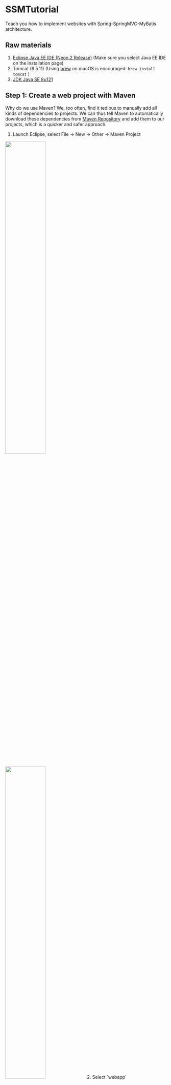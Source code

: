 # SSMTutorial
Teach you how to implement websites with Spring-SpringMVC-MyBatis architecture.

## Raw materials
1. [Eclipse Java EE IDE (Neon.2 Release)](https://www.eclipse.org/downloads/) (Make sure you select Java EE IDE on the installation page)
2. Tomcat (8.5.11) (Using [brew](http://brew.sh) on macOS is encouraged: `brew install tomcat` )
3. [JDK Java SE 8u121](http://www.oracle.com/technetwork/java/javase/downloads/index.html)

## Step 1: Create a web project with Maven
Why do we use Maven? We, too often, find it tedious to manually add all kinds of dependencies to projects. We can thus tell Maven to automatically download these dependencies from [Maven Repository](http://mvnrepository.com) and add them to our projects, which is a quicker and safer approach.

1. Launch Eclipse, select File -> New -> Other -> Maven Project  
<img src="./img/CreateMavenProject_1.png" width = "50%" />
<img src="./img/CreateMavenProject_2.png" width = "50%" />
2. Select `webapp`  
<img src="./img/CreateMavenProject_3.png" width = "50%" />
3. Fill in Group Id and Artifact Id, such as `com.zhouxinan` and `SSMTutorial`, and click Finish.  
<img src="./img/CreateMavenProject_4.png" width = "50%" />

Now you can see that there are some errors with the newly created project. Let's fix them.  
<img src="./img/ProjectErrors.png" width = "50%" />

1. Right-click `SSMTutorial` Project -> Properties -> Java Build Path -> JRE System Library -> Edit -> Workspace default JRE  
<img src="./img/FixError_1.png" width = "50%" />
<img src="./img/FixError_2.png" width = "50%" />

2. Open `pom.xml` under the project directory, and add the following code inside the `<dependencies>` tag, and save the file.
```
<dependency>  
    <groupId>javax</groupId>  
    <artifactId>javaee-api</artifactId>  
    <version>7.0</version>  
</dependency>
```
<img src="./img/AddDependency.png" width = "50%" />

Now that all errors have been eliminated, let's go on to add more dependencies to our project.

## Step 2: Add more dependencies using Maven
To add a dependency to your project using Maven, you need to search it on [Maven Repository](http://mvnrepository.com), click the dependency you want, click the version you want, copy and paste `<dependency>` code to your `pom.xml`, just like what we have just done with [Java(TM) EE 7 Specification APIs](http://mvnrepository.com/artifact/javax/javaee-api).

I have prepared a list of dependencies you will need in this tutorial. Just copy and paste them to your `pom.xml`.

First, add a `properties` tag to your `pom.xml`, under the `<url>` tag. We store dependencies' version numbers there.
```
<properties>
    <org.springframework.version>4.3.6.RELEASE</org.springframework.version>
    <mybatis.version>3.4.2</mybatis.version>
    <mysqlconnector.version>5.1.40</mysqlconnector.version>
    <log4j.version>1.2.17</log4j.version>
    <slf4j.version>1.7.23</slf4j.version>
</properties>
```

Next, add the following dependencies:
```
<!--
    Core utilities used by other modules.
    Define this if you use Spring Utility APIs (org.springframework.core.*/org.springframework.util.*)
-->
        <dependency>
            <groupId>org.springframework</groupId>
            <artifactId>spring-core</artifactId>
            <version>${org.springframework.version}</version>
        </dependency>

        <!--
    Expression Language (depends on spring-core)
    Define this if you use Spring Expression APIs (org.springframework.expression.*)
-->
        <dependency>
            <groupId>org.springframework</groupId>
            <artifactId>spring-expression</artifactId>
            <version>${org.springframework.version}</version>
        </dependency>

        <!--
    Bean Factory and JavaBeans utilities (depends on spring-core)
    Define this if you use Spring Bean APIs (org.springframework.beans.*)
-->
        <dependency>
            <groupId>org.springframework</groupId>
            <artifactId>spring-beans</artifactId>
            <version>${org.springframework.version}</version>
        </dependency>

        <!--
    Aspect Oriented Programming (AOP) Framework (depends on spring-core, spring-beans)
    Define this if you use Spring AOP APIs (org.springframework.aop.*)
-->
        <dependency>
            <groupId>org.springframework</groupId>
            <artifactId>spring-aop</artifactId>
            <version>${org.springframework.version}</version>
        </dependency>

        <!--
    Application Context (depends on spring-core, spring-expression, spring-aop, spring-beans)
    This is the central artifact for Spring's Dependency Injection Container and is generally always defined
-->
        <dependency>
            <groupId>org.springframework</groupId>
            <artifactId>spring-context</artifactId>
            <version>${org.springframework.version}</version>
        </dependency>

        <!--
    Various Application Context utilities, including EhCache, JavaMail, Quartz, and Freemarker integration
    Define this if you need any of these integrations
-->
        <dependency>
            <groupId>org.springframework</groupId>
            <artifactId>spring-context-support</artifactId>
            <version>${org.springframework.version}</version>
        </dependency>

        <!--
    Transaction Management Abstraction (depends on spring-core, spring-beans, spring-aop, spring-context)
    Define this if you use Spring Transactions or DAO Exception Hierarchy
    (org.springframework.transaction.*/org.springframework.dao.*)
-->
        <dependency>
            <groupId>org.springframework</groupId>
            <artifactId>spring-tx</artifactId>
            <version>${org.springframework.version}</version>
        </dependency>

        <!--
    JDBC Data Access Library (depends on spring-core, spring-beans, spring-context, spring-tx)
    Define this if you use Spring's JdbcTemplate API (org.springframework.jdbc.*)
-->
        <dependency>
            <groupId>org.springframework</groupId>
            <artifactId>spring-jdbc</artifactId>
            <version>${org.springframework.version}</version>
        </dependency>

        <!--
    Object-to-Relation-Mapping (ORM) integration with Hibernate, JPA, and iBatis.
    (depends on spring-core, spring-beans, spring-context, spring-tx)
    Define this if you need ORM (org.springframework.orm.*)
-->
        <dependency>
            <groupId>org.springframework</groupId>
            <artifactId>spring-orm</artifactId>
            <version>${org.springframework.version}</version>
        </dependency>

        <!--
    Object-to-XML Mapping (OXM) abstraction and integration with JAXB, JiBX, Castor, XStream, and XML Beans.
    (depends on spring-core, spring-beans, spring-context)
    Define this if you need OXM (org.springframework.oxm.*)
-->
        <dependency>
            <groupId>org.springframework</groupId>
            <artifactId>spring-oxm</artifactId>
            <version>${org.springframework.version}</version>
        </dependency>

        <!--
    Web application development utilities applicable to both Servlet and Portlet Environments
    (depends on spring-core, spring-beans, spring-context)
    Define this if you use Spring MVC, or wish to use Struts, JSF, or another web framework with Spring (org.springframework.web.*)
-->
        <dependency>
            <groupId>org.springframework</groupId>
            <artifactId>spring-web</artifactId>
            <version>${org.springframework.version}</version>
        </dependency>

        <!--
    Spring MVC for Servlet Environments (depends on spring-core, spring-beans, spring-context, spring-web)
    Define this if you use Spring MVC with a Servlet Container such as Apache Tomcat (org.springframework.web.servlet.*)
-->
        <dependency>
            <groupId>org.springframework</groupId>
            <artifactId>spring-webmvc</artifactId>
            <version>${org.springframework.version}</version>
        </dependency>

        <!--
    Spring MVC for Portlet Environments (depends on spring-core, spring-beans, spring-context, spring-web)
    Define this if you use Spring MVC with a Portlet Container (org.springframework.web.portlet.*)
-->
        <dependency>
            <groupId>org.springframework</groupId>
            <artifactId>spring-webmvc-portlet</artifactId>
            <version>${org.springframework.version}</version>
        </dependency>

        <!--
    Support for testing Spring applications with tools such as JUnit and TestNG
    This artifact is generally always defined with a 'test' scope for the integration testing framework and unit testing stubs
-->
        <dependency>
            <groupId>org.springframework</groupId>
            <artifactId>spring-test</artifactId>
            <version>${org.springframework.version}</version>
            <scope>test</scope>
        </dependency>
        <dependency>
            <groupId>mysql</groupId>
            <artifactId>mysql-connector-java</artifactId>
            <version>${mysqlconnector.version}</version>
        </dependency>
        <dependency>
            <groupId>commons-dbcp</groupId>
            <artifactId>commons-dbcp</artifactId>
            <version>1.4</version>
        </dependency>
        <dependency>
            <groupId>jstl</groupId>
            <artifactId>jstl</artifactId>
            <version>1.2</version>
        </dependency>
        <dependency>
            <groupId>log4j</groupId>
            <artifactId>log4j</artifactId>
            <version>${log4j.version}</version>
        </dependency>
        <dependency>
            <groupId>com.alibaba</groupId>
            <artifactId>fastjson</artifactId>
            <version>1.2.9</version>
        </dependency>
        <dependency>
            <groupId>org.slf4j</groupId>
            <artifactId>slf4j-api</artifactId>
            <version>${slf4j.version}</version>
        </dependency>

        <dependency>
            <groupId>org.slf4j</groupId>
            <artifactId>slf4j-log4j12</artifactId>
            <version>${slf4j.version}</version>
        </dependency>
        <dependency>
            <groupId>org.mybatis</groupId>
            <artifactId>mybatis</artifactId>
            <version>${mybatis.version}</version>
        </dependency>
        <dependency>
            <groupId>org.mybatis</groupId>
            <artifactId>mybatis-spring</artifactId>
            <version>1.3.0</version>
        </dependency>
        <dependency>
            <groupId>com.fasterxml.jackson.core</groupId>
            <artifactId>jackson-core</artifactId>
            <version>2.7.3</version>
        </dependency>
        <dependency>
            <groupId>com.fasterxml.jackson.core</groupId>
            <artifactId>jackson-databind</artifactId>
            <version>2.7.3</version>
        </dependency>
        <dependency>
            <groupId>commons-io</groupId>
            <artifactId>commons-io</artifactId>
            <version>2.5</version>
        </dependency>
        <dependency>
            <groupId>commons-fileupload</groupId>
            <artifactId>commons-fileupload</artifactId>
            <version>1.3.1</version>
        </dependency>
```
